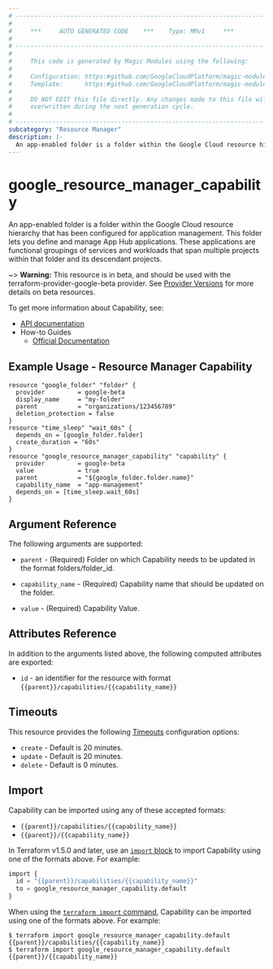 ```yaml
---
# ----------------------------------------------------------------------------
#
#     ***     AUTO GENERATED CODE    ***    Type: MMv1     ***
#
# ----------------------------------------------------------------------------
#
#     This code is generated by Magic Modules using the following:
#
#     Configuration: https:#github.com/GoogleCloudPlatform/magic-modules/tree/main/mmv1/products/resourcemanager3/Capability.yaml
#     Template:      https:#github.com/GoogleCloudPlatform/magic-modules/tree/main/mmv1/templates/terraform/resource.html.markdown.tmpl
#
#     DO NOT EDIT this file directly. Any changes made to this file will be
#     overwritten during the next generation cycle.
#
# ----------------------------------------------------------------------------
subcategory: "Resource Manager"
description: |-
  An app-enabled folder is a folder within the Google Cloud resource hierarchy that has been configured for application management.
---
```


# google_resource_manager_capability

An app-enabled folder is a folder within the Google Cloud resource hierarchy that has been configured for application management. This folder lets you define and manage App Hub applications. These applications are functional groupings of services and workloads that span multiple projects within that folder and its descendant projects.

~> **Warning:** This resource is in beta, and should be used with the terraform-provider-google-beta provider.
See [Provider Versions](https://terraform.io/docs/providers/google/guides/provider_versions.html) for more details on beta resources.

To get more information about Capability, see:

* [API documentation](https://cloud.google.com/resource-manager/reference/rest)
* How-to Guides
    * [Official Documentation](https://cloud.google.com/resource-manager/docs/manage-applications)

## Example Usage - Resource Manager Capability


```hcl
resource "google_folder" "folder" {
  provider         = google-beta
  display_name     = "my-folder"
  parent           = "organizations/123456789"
  deletion_protection = false
}
resource "time_sleep" "wait_60s" {
  depends_on = [google_folder.folder]
  create_duration = "60s"
}
resource "google_resource_manager_capability" "capability" {
  provider         = google-beta
  value            = true
  parent           = "${google_folder.folder.name}"
  capability_name  = "app-management"
  depends_on = [time_sleep.wait_60s]
}
```

## Argument Reference

The following arguments are supported:


* `parent` -
  (Required)
  Folder on which Capability needs to be updated in the format folders/folder_id.

* `capability_name` -
  (Required)
  Capability name that should be updated on the folder.

* `value` -
  (Required)
  Capability Value.




## Attributes Reference

In addition to the arguments listed above, the following computed attributes are exported:

* `id` - an identifier for the resource with format `{{parent}}/capabilities/{{capability_name}}`


## Timeouts

This resource provides the following
[Timeouts](https://developer.hashicorp.com/terraform/plugin/sdkv2/resources/retries-and-customizable-timeouts) configuration options:

- `create` - Default is 20 minutes.
- `update` - Default is 20 minutes.
- `delete` - Default is 0 minutes.

## Import


Capability can be imported using any of these accepted formats:

* `{{parent}}/capabilities/{{capability_name}}`
* `{{parent}}/{{capability_name}}`


In Terraform v1.5.0 and later, use an [`import` block](https://developer.hashicorp.com/terraform/language/import) to import Capability using one of the formats above. For example:

```tf
import {
  id = "{{parent}}/capabilities/{{capability_name}}"
  to = google_resource_manager_capability.default
}
```

When using the [`terraform import` command](https://developer.hashicorp.com/terraform/cli/commands/import), Capability can be imported using one of the formats above. For example:

```
$ terraform import google_resource_manager_capability.default {{parent}}/capabilities/{{capability_name}}
$ terraform import google_resource_manager_capability.default {{parent}}/{{capability_name}}
```

